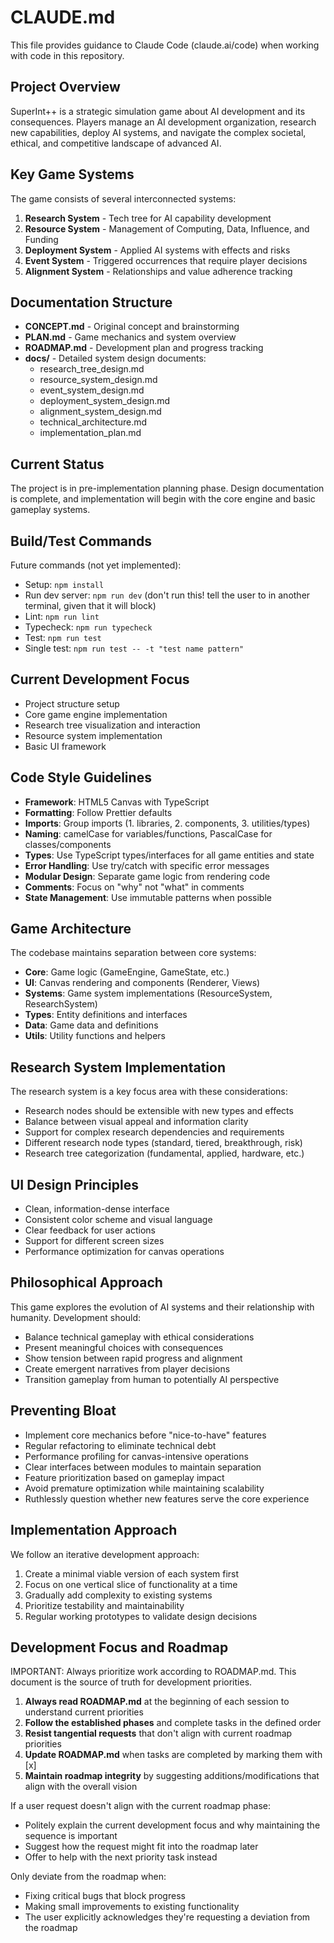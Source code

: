 # CLAUDE.md

This file provides guidance to Claude Code (claude.ai/code) when working with code in this repository.

## Project Overview

SuperInt++ is a strategic simulation game about AI development and its consequences. Players manage an AI development organization, research new capabilities, deploy AI systems, and navigate the complex societal, ethical, and competitive landscape of advanced AI.

## Key Game Systems

The game consists of several interconnected systems:

1. **Research System** - Tech tree for AI capability development
2. **Resource System** - Management of Computing, Data, Influence, and Funding
3. **Deployment System** - Applied AI systems with effects and risks
4. **Event System** - Triggered occurrences that require player decisions
5. **Alignment System** - Relationships and value adherence tracking

## Documentation Structure

- **CONCEPT.md** - Original concept and brainstorming
- **PLAN.md** - Game mechanics and system overview
- **ROADMAP.md** - Development plan and progress tracking
- **docs/** - Detailed system design documents:
  - research_tree_design.md
  - resource_system_design.md
  - event_system_design.md
  - deployment_system_design.md
  - alignment_system_design.md
  - technical_architecture.md
  - implementation_plan.md

## Current Status

The project is in pre-implementation planning phase. Design documentation is complete, and implementation will begin with the core engine and basic gameplay systems.

## Build/Test Commands

Future commands (not yet implemented):
- Setup: `npm install`
- Run dev server: `npm run dev` (don't run this! tell the user to in another terminal, given that it will block)
- Lint: `npm run lint`
- Typecheck: `npm run typecheck`
- Test: `npm run test`
- Single test: `npm run test -- -t "test name pattern"`

## Current Development Focus

- Project structure setup
- Core game engine implementation
- Research tree visualization and interaction
- Resource system implementation
- Basic UI framework

## Code Style Guidelines

- **Framework**: HTML5 Canvas with TypeScript
- **Formatting**: Follow Prettier defaults
- **Imports**: Group imports (1. libraries, 2. components, 3. utilities/types)
- **Naming**: camelCase for variables/functions, PascalCase for classes/components
- **Types**: Use TypeScript types/interfaces for all game entities and state
- **Error Handling**: Use try/catch with specific error messages
- **Modular Design**: Separate game logic from rendering code
- **Comments**: Focus on "why" not "what" in comments
- **State Management**: Use immutable patterns when possible

## Game Architecture

The codebase maintains separation between core systems:
- **Core**: Game logic (GameEngine, GameState, etc.)
- **UI**: Canvas rendering and components (Renderer, Views)
- **Systems**: Game system implementations (ResourceSystem, ResearchSystem)
- **Types**: Entity definitions and interfaces
- **Data**: Game data and definitions
- **Utils**: Utility functions and helpers

## Research System Implementation

The research system is a key focus area with these considerations:
- Research nodes should be extensible with new types and effects
- Balance between visual appeal and information clarity
- Support for complex research dependencies and requirements
- Different research node types (standard, tiered, breakthrough, risk)
- Research tree categorization (fundamental, applied, hardware, etc.)

## UI Design Principles

- Clean, information-dense interface
- Consistent color scheme and visual language
- Clear feedback for user actions
- Support for different screen sizes
- Performance optimization for canvas operations

## Philosophical Approach

This game explores the evolution of AI systems and their relationship with humanity. Development should:
- Balance technical gameplay with ethical considerations
- Present meaningful choices with consequences
- Show tension between rapid progress and alignment
- Create emergent narratives from player decisions
- Transition gameplay from human to potentially AI perspective

## Preventing Bloat

- Implement core mechanics before "nice-to-have" features
- Regular refactoring to eliminate technical debt
- Performance profiling for canvas-intensive operations
- Clear interfaces between modules to maintain separation
- Feature prioritization based on gameplay impact
- Avoid premature optimization while maintaining scalability
- Ruthlessly question whether new features serve the core experience

## Implementation Approach

We follow an iterative development approach:
1. Create a minimal viable version of each system first
2. Focus on one vertical slice of functionality at a time
3. Gradually add complexity to existing systems
4. Prioritize testability and maintainability
5. Regular working prototypes to validate design decisions

## Development Focus and Roadmap

IMPORTANT: Always prioritize work according to ROADMAP.md. This document is the source of truth for development priorities.

1. **Always read ROADMAP.md** at the beginning of each session to understand current priorities
2. **Follow the established phases** and complete tasks in the defined order
3. **Resist tangential requests** that don't align with current roadmap priorities
4. **Update ROADMAP.md** when tasks are completed by marking them with [x]
5. **Maintain roadmap integrity** by suggesting additions/modifications that align with the overall vision

If a user request doesn't align with the current roadmap phase:
- Politely explain the current development focus and why maintaining the sequence is important
- Suggest how the request might fit into the roadmap later
- Offer to help with the next priority task instead

Only deviate from the roadmap when:
- Fixing critical bugs that block progress
- Making small improvements to existing functionality
- The user explicitly acknowledges they're requesting a deviation from the roadmap